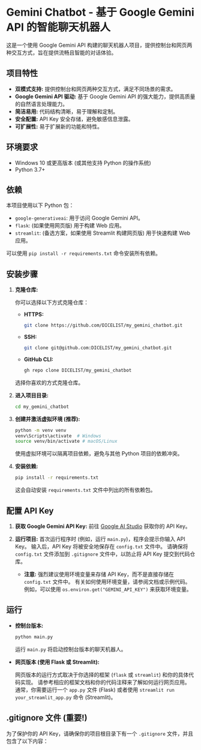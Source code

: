 # Gemini Chatbot - 基于 Google Gemini API 的智能聊天机器人  

这是一个使用 Google Gemini API 构建的聊天机器人项目，提供控制台和网页两种交互方式，旨在提供流畅且智能的对话体验。  

## 项目特性  

*   **双模式支持:** 提供控制台和网页两种交互方式，满足不同场景的需求。  
*   **Google Gemini API 驱动:** 基于 Google Gemini API 的强大能力，提供高质量的自然语言处理能力。  
*   **简洁易用:** 代码结构清晰，易于理解和定制。  
*   **安全配置:** API Key 安全存储，避免敏感信息泄露。  
*   **可扩展性:** 易于扩展新的功能和特性。  

## 环境要求  

*   Windows 10 或更高版本 (或其他支持 Python 的操作系统)  
*   Python 3.7+  

## 依赖  

本项目使用以下 Python 包：  

*   `google-generativeai`: 用于访问 Google Gemini API。  
*   `flask`: (如果使用网页版) 用于构建 Web 应用。  
*   `streamlit`: (备选方案，如果使用 Streamlit 构建网页版) 用于快速构建 Web 应用。  

可以使用 `pip install -r requirements.txt` 命令安装所有依赖。  

## 安装步骤  

1.  **克隆仓库:**  

    你可以选择以下方式克隆仓库：  

    *   **HTTPS:**  
        ```bash  
        git clone https://github.com/DICELIST/my_gemini_chatbot.git  
        ```  
    *   **SSH:**  
        ```bash  
        git clone git@github.com:DICELIST/my_gemini_chatbot.git  
        ```  
    *   **GitHub CLI:**  
        ```bash  
        gh repo clone DICELIST/my_gemini_chatbot  
        ```  

    选择你喜欢的方式克隆仓库。  

2.  **进入项目目录:**  

    ```bash  
    cd my_gemini_chatbot  
    ```  

3.  **创建并激活虚拟环境 (推荐):**  

    ```bash  
    python -m venv venv  
    venv\Scripts\activate  # Windows  
    source venv/bin/activate # macOS/Linux  
    ```  

    使用虚拟环境可以隔离项目依赖，避免与其他 Python 项目的依赖冲突。  

4.  **安装依赖:**  

    ```bash  
    pip install -r requirements.txt  
    ```  

    这会自动安装 `requirements.txt` 文件中列出的所有依赖包。  

## 配置 API Key  

1.  **获取 Google Gemini API Key:** 前往 [Google AI Studio](https://makersuite.google.com/app/apikey) 获取你的 API Key。  
2.  **运行项目:** 首次运行程序时 (例如，运行 `main.py`)，程序会提示你输入 API Key。 输入后，API Key 将被安全地保存在 `config.txt` 文件中。  请确保将 `config.txt` 文件添加到 `.gitignore` 文件中，以防止将 API Key 提交到代码仓库。  

    *   **注意:** 强烈建议使用环境变量来存储 API Key，而不是直接存储在 `config.txt` 文件中。  有关如何使用环境变量，请参阅文档或示例代码。  例如，可以使用 `os.environ.get("GEMINI_API_KEY")` 来获取环境变量。  

## 运行  

*   **控制台版本:**  

    ```bash  
    python main.py  
    ```  

    运行 `main.py` 将启动控制台版本的聊天机器人。  

*   **网页版本 (使用 Flask 或 Streamlit):**  

    网页版本的运行方式取决于你选择的框架 (`flask` 或 `streamlit`) 和你的具体代码实现。 请参考相应的框架文档和你的代码注释来了解如何运行网页应用。  通常，你需要运行一个 `app.py` 文件 (Flask) 或者使用 `streamlit run your_streamlit_app.py` 命令 (Streamlit)。  

##  .gitignore 文件 (重要!)  

为了保护你的 API Key，请确保你的项目根目录下有一个 `.gitignore` 文件，并且包含了以下内容：
